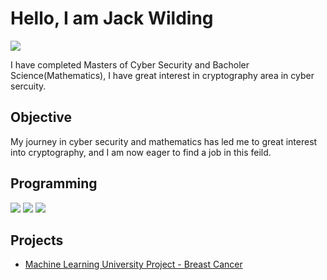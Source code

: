 # Hello, I am Jack Wilding
<a href="https://linkedin.com/in/jack-wilding-8780b4114"><img src="https://img.shields.io/badge/-LinkedIn-0072b1?&style=for-the-badge&logo=linkedin&logoColor=white" /></a>

I have completed Masters of Cyber Security and  Bacholer Science(Mathematics), I have great interest in cryptography area in cyber sercuity.

## Objective

My journey in cyber security and mathematics has led me to great interest into cryptography, and I am now eager to find a job in this feild.

## Programming

<div>
    <img src="https://img.shields.io/badge/-Python-4B8BBE?&style=for-the-badge&logo=python&logoColor=white" />
    <img src="https://img.shields.io/badge/-Java-007396?&style=for-the-badge&logo=java&logoColor=white" />
    <img src="https://img.shields.io/badge/-Jupyter-F37626?style=for-the-badge&logo=jupyter&logoColor=white" />
</div>

## Projects

- [Machine Learning University Project - Breast Cancer](https://github.com/jwilding290/Machine_Learing_Project_Breast_Cancer)
